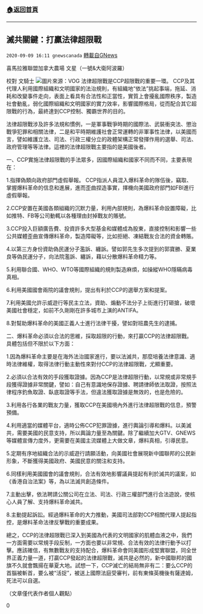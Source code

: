 ###  [:house:返回首頁](https://github.com/ourhimalayas/txt)
---

## 滅共關鍵：打贏法律超限戰
`2020-09-09 16:11 gnewscanada` [轉載自GNews](https://gnews.org/zh-hant/343959/)

喜馬拉雅聯盟加拿大農場 文星（一號&大衛阿波羅）

校對 文騎士
![](https://s3.amazonaws.com/gnews-media-offload/wp-content/uploads/2020/09/09160459/33_8.129.jpg)圖片來源：VOG 
法律超限戰是CCP超限戰的重要一環。 CCP及其代理人利用國際組織和文明國家的法治規則，有組織地“依法”挑起事端，拖延、消耗和改變事件走向，表面上看具有合法性和正當性，實質上會擾亂國際秩序，製造社會動亂，弱化國際組織和文明國家的實力效率，影響國際格局，從而配合其它超限戰的行為，最終達到CCP控制、獨霸世界的目的。

法律超限戰涉及許多法規和慣例，一是軍事戰爭時期的國際法、武裝衝突法、懲治戰爭犯罪和相關法律，二是和平時期維護社會正常運轉的非軍事性法律，以美國而言，譬如維護立法、司法、行政三權分立的政體架構正常發揮作用的選舉、司法、政府管理等等法律。這裡的法律超限戰主要指的是美國後者。

一、CCP實施法律超限戰的手法眾多，因國際組織和國家不同而不同，主要表現在：

1.指揮偽類向政府部門虛假舉報。 CCP指派人員混入爆料革命的隊伍後，竊取、掌握爆料革命的信息和進展，進而歪曲捏造事實，擇機向美國政府部門如FBI進行虛假舉報。

2.CCP安置在美國各類組織的沉默力量，利用內部規則，為爆料革命設置障礙，比如推特、FB等公司動輒以各種理由封掉戰友的賬號。

3.CCP投入巨額廣告費、投資許多大型基金和媒體成為股東，直接控制和影響一些公共媒體歪曲宣傳爆料革命，製造障礙等，比如拒絕、凍結戰友合法的資金轉賬。

4.以第三方身份資助偽民運分子濫訴、纏訴。譬如郭先生多次提到的郭寶勝、夏業良等偽民運分子，向法院濫訴、纏訴，藉以分散爆料革命精力等。

5.利用聯合國、WHO、WTO等國際組織的規則製造麻煩，如操縱WHO隱瞞病毒真相。

6.利用美國國會兩院的議會規則，提出有利於CCP的選舉方案和提案。

7.利用美國允許示威遊行等民主立法，資助、煽動不法分子上街進行打砸搶，破壞美國社會穩定，如前不久剛剛在許多城市上演的ANTIFA。

8.對幫助爆料革命的美國正義人士進行法律干擾，譬如對班農先生的逮捕。

二、爆料革命必須以合法的思維，採取超限的行動，來打贏CCP的法律超限戰。具體包括但不限於以下方面：

1.因為爆料革命主要是在海外法治國家進行，要以法滅共，那麼培養法律意識、適時法律維權，取得法律行動主動性來對付CCP的法律超限戰，尤顯重要。

2.必須以合法有效的手段獲取證據。因為CCP是法律超限行動，以常規或非常規手段獲得證據非常關鍵，譬如：自己有意識地保存證據、聘請律師依法取證，按照法律程序釣魚取證、臥底取證等手法，但違法獲取證據是無效的，也是危險的。

3.利用各行各業的戰友力量，獲取CCP在美國境內外進行法律超限戰的信息，預警預備。

4.利用適當的媒體平台，適時公佈CCP犯罪證據，進行輿論引導和爆料。以美滅共，需要美國的民意支持，所以輿論力量至為關鍵。除了繼續加大GTV、GNEWS等媒體宣傳力度外，更需要在美國主流媒體上大做文章，爆料真相，引導民意。

5.定期有序地組織合法的示威遊行請願活動，向美國社會展現新中國聯邦的公民新形象，不斷獲得美國政府、美國民意的關注和支持。

6.同樣利用美國國會的議會規則，合法有效地影響議員提起有利於滅共的議案，如《香港自治法案》等，為以法滅共創造條件。

7.主動出擊，依法聘請公關公司在立法、司法、行政三權部門進行合法遊說，使核心人員了解、支持爆料革命滅共。

8.主動提起訴訟。經過爆料革命的大力推動，美國司法部對CCP相關代理人提起指控，是爆料革命法律反擊戰的重要成果。

總之，CCP的法律超限戰已深入到美國為代表的文明國家的肌體血液之中，我們一方面需要以常規手段反制，一方面也要以非常規、合法有效的法律行動予以打擊。應該確信，有無數戰友的支持配合，爆料革命會同美國形成堅實聯盟，同全世界正義力量一道，打贏CCP發起的法律超限戰，滅共是必然的，新中國聯邦的國旗不久就會飄揚在華夏大地。試想一下，CCP滅亡的結局無非有二：要么CCP的首腦被斬首，要么被“活捉”，被送上國際法庭受審判，前有東條英機後有薩達姆，死法可以自選。

（文章僅代表作者個人觀點）

0
